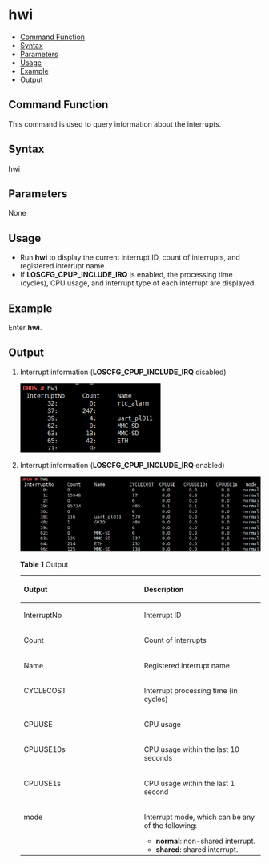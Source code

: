 # hwi<a name="EN-US_TOPIC_0000001179845917"></a>

-   [Command Function](#section445335110416)
-   [Syntax](#section1795712553416)
-   [Parameters](#section92544592410)
-   [Usage](#section104151141252)
-   [Example](#section11545171957)
-   [Output](#section075617368542)

## Command Function<a name="section445335110416"></a>

This command is used to query information about the interrupts.

## Syntax<a name="section1795712553416"></a>

hwi

## Parameters<a name="section92544592410"></a>

None

## Usage<a name="section104151141252"></a>

-   Run  **hwi**  to display the current interrupt ID, count of interrupts, and registered interrupt name.
-   If  **LOSCFG\_CPUP\_INCLUDE\_IRQ**  is enabled, the processing time \(cycles\), CPU usage, and interrupt type of each interrupt are displayed.

## Example<a name="section11545171957"></a>

Enter  **hwi**.

## Output<a name="section075617368542"></a>

1.  Interrupt information \(**LOSCFG\_CPUP\_INCLUDE\_IRQ**  disabled\)

    ![](figure/en-us_image_0000001179967527.png)

2.  Interrupt information \(**LOSCFG\_CPUP\_INCLUDE\_IRQ**  enabled\)

    ![](figure/en-us_image_0000001133848164.png)

    **Table  1**  Output

    <a name="table809mcpsimp"></a>
    <table><thead align="left"><tr id="row814mcpsimp"><th class="cellrowborder" valign="top" width="50%" id="mcps1.2.3.1.1"><p id="p816mcpsimp"><a name="p816mcpsimp"></a><a name="p816mcpsimp"></a>Output</p>
    </th>
    <th class="cellrowborder" valign="top" width="50%" id="mcps1.2.3.1.2"><p id="p818mcpsimp"><a name="p818mcpsimp"></a><a name="p818mcpsimp"></a>Description</p>
    </th>
    </tr>
    </thead>
    <tbody><tr id="row20360171311398"><td class="cellrowborder" valign="top" width="50%" headers="mcps1.2.3.1.1 "><p id="p172391401402"><a name="p172391401402"></a><a name="p172391401402"></a>InterruptNo</p>
    </td>
    <td class="cellrowborder" valign="top" width="50%" headers="mcps1.2.3.1.2 "><p id="p42381940174013"><a name="p42381940174013"></a><a name="p42381940174013"></a>Interrupt ID</p>
    </td>
    </tr>
    <tr id="row262535153913"><td class="cellrowborder" valign="top" width="50%" headers="mcps1.2.3.1.1 "><p id="p1823824014402"><a name="p1823824014402"></a><a name="p1823824014402"></a>Count</p>
    </td>
    <td class="cellrowborder" valign="top" width="50%" headers="mcps1.2.3.1.2 "><p id="p14237040144018"><a name="p14237040144018"></a><a name="p14237040144018"></a>Count of interrupts</p>
    </td>
    </tr>
    <tr id="row9683953153916"><td class="cellrowborder" valign="top" width="50%" headers="mcps1.2.3.1.1 "><p id="p6236124084018"><a name="p6236124084018"></a><a name="p6236124084018"></a>Name</p>
    </td>
    <td class="cellrowborder" valign="top" width="50%" headers="mcps1.2.3.1.2 "><p id="p18235164014401"><a name="p18235164014401"></a><a name="p18235164014401"></a>Registered interrupt name</p>
    </td>
    </tr>
    <tr id="row85721136402"><td class="cellrowborder" valign="top" width="50%" headers="mcps1.2.3.1.1 "><p id="p1123434017409"><a name="p1123434017409"></a><a name="p1123434017409"></a>CYCLECOST</p>
    </td>
    <td class="cellrowborder" valign="top" width="50%" headers="mcps1.2.3.1.2 "><p id="p2023424094014"><a name="p2023424094014"></a><a name="p2023424094014"></a>Interrupt processing time (in cycles)</p>
    </td>
    </tr>
    <tr id="row19180126151415"><td class="cellrowborder" valign="top" width="50%" headers="mcps1.2.3.1.1 "><p id="p6233040164020"><a name="p6233040164020"></a><a name="p6233040164020"></a>CPUUSE</p>
    </td>
    <td class="cellrowborder" valign="top" width="50%" headers="mcps1.2.3.1.2 "><p id="p5232840104015"><a name="p5232840104015"></a><a name="p5232840104015"></a>CPU usage</p>
    </td>
    </tr>
    <tr id="row511517331702"><td class="cellrowborder" valign="top" width="50%" headers="mcps1.2.3.1.1 "><p id="p14231040164014"><a name="p14231040164014"></a><a name="p14231040164014"></a>CPUUSE10s</p>
    </td>
    <td class="cellrowborder" valign="top" width="50%" headers="mcps1.2.3.1.2 "><p id="p1323011409405"><a name="p1323011409405"></a><a name="p1323011409405"></a>CPU usage within the last 10 seconds</p>
    </td>
    </tr>
    <tr id="row1868124415413"><td class="cellrowborder" valign="top" width="50%" headers="mcps1.2.3.1.1 "><p id="p9681144414114"><a name="p9681144414114"></a><a name="p9681144414114"></a>CPUUSE1s</p>
    </td>
    <td class="cellrowborder" valign="top" width="50%" headers="mcps1.2.3.1.2 "><p id="p76814443417"><a name="p76814443417"></a><a name="p76814443417"></a>CPU usage within the last 1 second</p>
    </td>
    </tr>
    <tr id="row7681164454112"><td class="cellrowborder" valign="top" width="50%" headers="mcps1.2.3.1.1 "><p id="p1968124412411"><a name="p1968124412411"></a><a name="p1968124412411"></a>mode</p>
    </td>
    <td class="cellrowborder" valign="top" width="50%" headers="mcps1.2.3.1.2 "><p id="p268134415419"><a name="p268134415419"></a><a name="p268134415419"></a>Interrupt mode, which can be any of the following:</p>
    <a name="ul682912412419"></a><a name="ul682912412419"></a><ul id="ul682912412419"><li><strong id="b35357873733839"><a name="b35357873733839"></a><a name="b35357873733839"></a>normal</strong>: non-shared interrupt.</li><li><strong id="b209107492433839"><a name="b209107492433839"></a><a name="b209107492433839"></a>shared</strong>: shared interrupt.</li></ul>
    </td>
    </tr>
    </tbody>
    </table>


